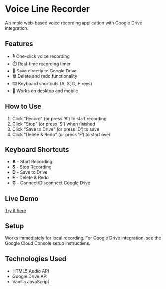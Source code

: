 # Voice Line Recorder

A simple web-based voice recording application with Google Drive integration.

## Features
- 🎙️ One-click voice recording
- ⏱️ Real-time recording timer
- 💾 Save directly to Google Drive
- 🗑️ Delete and redo functionality
- ⌨️ Keyboard shortcuts (A, S, D, F keys)
- 📱 Works on desktop and mobile

## How to Use
1. Click "Record" (or press 'A') to start recording
2. Click "Stop" (or press 'S') when finished
3. Click "Save to Drive" (or press 'D') to save
4. Click "Delete & Redo" (or press 'F') to start over

## Keyboard Shortcuts
- **A** - Start Recording
- **S** - Stop Recording  
- **D** - Save to Drive
- **F** - Delete & Redo
- **G** - Connect/Disconnect Google Drive

## Live Demo
[Try it here](https://Schierbeck2.github.io/voicerecorder)

## Setup
Works immediately for local recording. For Google Drive integration, see the Google Cloud Console setup instructions.

## Technologies Used
- HTML5 Audio API
- Google Drive API
- Vanilla JavaScript
